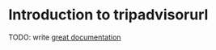 # Introduction to tripadvisorurl

TODO: write [great documentation](http://jacobian.org/writing/what-to-write/)
